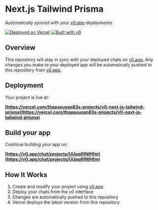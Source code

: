 # Next.js Tailwind Prisma

*Automatically synced with your [v0.app](https://v0.app) deployments*

[![Deployed on Vercel](https://img.shields.io/badge/Deployed%20on-Vercel-black?style=for-the-badge&logo=vercel)](https://vercel.com/thapasusan83s-projects/v0-next-js-tailwind-prisma)
[![Built with v0](https://img.shields.io/badge/Built%20with-v0.app-black?style=for-the-badge)](https://v0.app/chat/projects/UUpq6fNIHfm)

## Overview

This repository will stay in sync with your deployed chats on [v0.app](https://v0.app).
Any changes you make to your deployed app will be automatically pushed to this repository from [v0.app](https://v0.app).

## Deployment

Your project is live at:

**[https://vercel.com/thapasusan83s-projects/v0-next-js-tailwind-prisma](https://vercel.com/thapasusan83s-projects/v0-next-js-tailwind-prisma)**

## Build your app

Continue building your app on:

**[https://v0.app/chat/projects/UUpq6fNIHfm](https://v0.app/chat/projects/UUpq6fNIHfm)**

## How It Works

1. Create and modify your project using [v0.app](https://v0.app)
2. Deploy your chats from the v0 interface
3. Changes are automatically pushed to this repository
4. Vercel deploys the latest version from this repository